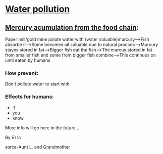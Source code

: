 
<html lang="en">
<head>
    <meta charset="UTF-8">
    <meta name="viewport" content="width=device-width, initial-scale=1.0">
    <link rel="stylesheet" href="edit.css">
</head>
<body>
    <h1><u>Water pollution</u></h1>
    <h2><u>Mercury acumulation from the food chain</u>:</h2>
    <p>Paper mill/gold mine polute water with (water soluable)murcury-->Fish absorbe it-->Some becomes oil soluable due to natural procces-->Murcury stayes stored in fat-->Bigger fish eat the fish-->The murcuy stored in fat from smaller fish and some from bigger fish combine-->This continues on until eaten by humans</p>
    <h3>How prevent:</h3>
    <p>Don't pollute water to start with </p>
    <h3>Effects for humans:</h3>
    <ul>
        <li>if</li>
        <li>you</li>
        <li>know</li>
    </ul>
    <p>More info will go here in the future...</p>
    <p>By Ezra</p>
    <p>sorce-Aunt L. and Grandmother</p>
</body>
</html>
